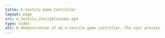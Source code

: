 ```yaml
---
title: E-textile Game Controller
layout: page
src: e_textile_cherryblossoms.mp4
type: video
alt: A demonstration of an e-textile game controller. The user presses metal buttons that are sewed into the e-textile controller, which is designed like a cherry blossom with LEDs sewn in. 
---
```


